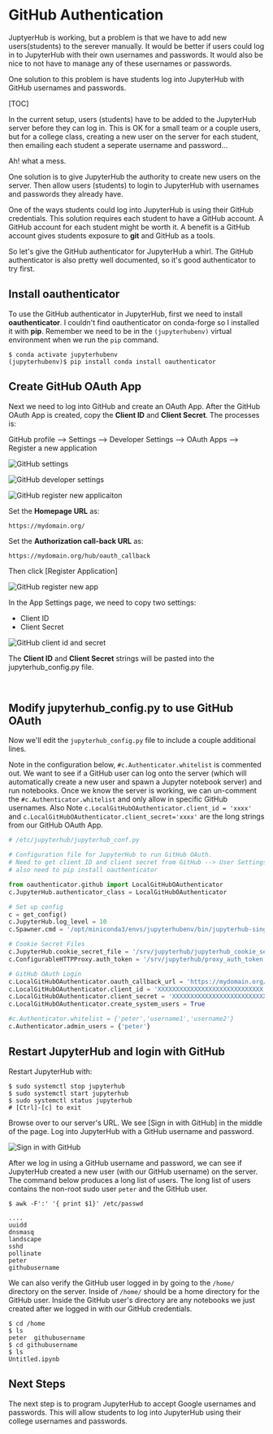 # GitHub Authentication

JuptyerHub is working, but a problem is that we have to add new users(students) to the serever manually. It would be better if users could log in to JupyterHub with their own usernames and passwords. It would also be nice to not have to manage any of these usernames or passwords. 

One solution to this problem is have students log into JupyterHub with GitHub usernames and passwords.

[TOC]

In the current setup, users (students) have to be added to the JupyterHub server before they can log in. This is OK for a small team or a couple users, but for a college class, creating a new user on the server for each student, then emailing each student a seperate username and password... 

Ah! what a mess. 

One solution is to give JupyterHub the authority to create new users on the server.  Then allow users (students) to login to JupyterHub with usernames and passwords they already have.

One of the ways students could log into JupyterHub is using their GitHub credentials. This solution requires each student to have a GitHub account. A GitHub account for each student might be worth it. A benefit is a GitHub account gives students exposure to **git** and GitHub as a tools. 

So let's give the GitHub authenticator for JupyterHub  a whirl. The GitHub authenticator is also pretty well documented, so it's good authenticator to try first.

## Install oauthenticator

To use the GitHub authenticator in JupyterHub, first we need to install **oauthenticator**. I couldn't find oauthenticator on conda-forge so I installed it with **pip**. Remember we need to be in the ```(jupyterhubenv)``` virtual environment when we run the ```pip``` command.

```text
$ conda activate jupyterhubenv
(jupyterhubenv)$ pip install conda install oauthenticator
```

## Create GitHub OAuth App

Next we need to log into GitHub and create an OAuth App. After the GitHub OAuth App is created, copy the **Client ID** and **Client Secret**. The processes is:

GitHub profile --> Settings --> Developer Settings --> OAuth Apps --> Register a new application

![GitHub settings](images/github_settings.png)

![GitHub developer settings](images/github_developer_settings.png)

![GitHub register new applicaiton](images/github_register_new_application.png)


Set the **Homepage URL** as:

    https://mydomain.org/

Set the **Authorization call-back URL** as:

    https://mydomain.org/hub/oauth_callback

Then click [Register Application]

![GitHub register new app](images/github_register_oauth_app.png)

In the App Settings page, we need to copy two settings:

 * Client ID
 * Client Secret

![GitHub client id and secret](images/github_client_id_and_secret.png)
 
The **Client ID** and **Client Secret** strings will be pasted into the jupyterhub_config.py file. 

<br>

## Modify jupyterhub_config.py to use GitHub OAuth

Now we'll edit the ```jupyterhub_config.py``` file to include a couple additional lines. 

Note in the configuration below, ```#c.Authenticator.whitelist``` is commented out. We want to see if a GitHub user can log onto the server (which will automatically create a new user and spawn a Jupyter notebook server) and run notebooks. Once we know the server is working, we can un-comment the ```#c.Authenticator.whitelist``` and only allow in specific GitHub usernames. Also Note ```c.LocalGitHubOAuthenticator.client_id = 'xxxx'``` and ```c.LocalGitHubOAuthenticator.client_secret='xxxx'``` are the long strings from our GitHub OAuth App.

```python
# /etc/jupyterhub/jupyterhub_conf.py

# Configuration file for JupyterHub to run GitHub OAuth.
# Need to get client ID and client secret from GitHub --> User Settings --> Developer Settings --> OAuth Apps
# also need to pip install oauthenticator

from oauthenticator.github import LocalGitHubOAuthenticator
c.JupyterHub.authenticator_class = LocalGitHubOAuthenticator

# Set up config
c = get_config()
c.JupyterHub.log_level = 10
c.Spawner.cmd = '/opt/miniconda3/envs/jupyterhubenv/bin/jupyterhub-singleuser'

# Cookie Secret Files
c.JupyterHub.cookie_secret_file = '/srv/jupyterhub/jupyterhub_cookie_secret'
c.ConfigurableHTTPProxy.auth_token = '/srv/jupyterhub/proxy_auth_token'

# GitHub OAuth Login
c.LocalGitHubOAuthenticator.oauth_callback_url = 'https://mydomain.org/hub/oauth_callback'
c.LocalGitHubOAuthenticator.client_id = 'XXXXXXXXXXXXXXXXXXXXXXXXXXXXX'
c.LocalGitHubOAuthenticator.client_secret = 'XXXXXXXXXXXXXXXXXXXXXXXXXXXXXXXXXXXXX'
c.LocalGitHubOAuthenticator.create_system_users = True

#c.Authenticator.whitelist = {'peter','username1','username2'}
c.Authenticator.admin_users = {'peter'}
```

## Restart JupyterHub and login with GitHub

Restart JupyterHub with:

```text
$ sudo systemctl stop jupyterhub
$ sudo systemctl start jupyterhub
$ sudo systemctl status jupyterhub
# [Ctrl]-[c] to exit
```

Browse over to our server's URL. We see [Sign in with GitHub] in the middle of the page. Log into JupyterHub with a GitHub username and password. 

![Sign in with GitHub](images/sign_in_with_github.PNG)

After we log in using a GitHub username and password, we can see if JupyterHub created a new user (with our GitHub username) on the server. The command below produces a long list of users. The long list of users contains the non-root sudo user ```peter``` and the GitHub user.

```text
$ awk -F':' '{ print $1}' /etc/passwd

....
uuidd
dnsmasq
landscape
sshd
pollinate
peter
githubusername
```

We can also verify the GitHub user logged in by going to the ```/home/``` directory on the server. Inside of ```/home/``` should be a home directory for the GitHub user. Inside the GitHub user's directory are any notebooks we just created after we logged in with our GitHub credentials.

```text
$ cd /home
$ ls
peter  githubusername
$ cd githubusername
$ ls
Untitled.ipynb 
```

## Next Steps

The next step is to program JupyterHub to accept Google usernames and passwords. This will allow students to log into JupyterHub using their college usernames and passwords.

<br>
